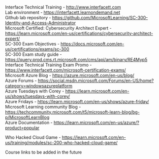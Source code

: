 Interface Technical Training - http://www.interfacett.com<br>
Lab environment - https://interfacett.learnondemand.net<br>
Github lab repository - https://github.com/MicrosoftLearning/SC-300-Identity-and-Access-Administrator<br>
Microsoft Certified: Cybersecurity Architect Expert - https://learn.microsoft.com/en-us/certifications/cybersecurity-architect-expert/<br>
SC-300 Exam Objectives - https://docs.microsoft.com/en-us/certifications/exams/sc-300<br>
SC-300 Exam study guide - https://query.prod.cms.rt.microsoft.com/cms/api/am/binary/RE4Myp5<br>
Interface Technical Training Exam Promo - https://www.interfacett.com/microsoft-certification-exams/<br>
Microsoft Azure Blog - https://azure.microsoft.com/en-us/blog/<br>
Azure Forums - https://social.msdn.microsoft.com/Forums/en-US/home?category=windowsazureplatform<br>
Azure Tuesdays with Corey - https://learn.microsoft.com/en-us/shows/tuesdays-with-corey/<br>
Azure Fridays - https://learn.microsoft.com/en-us/shows/azure-friday/<br>
Microsoft Learning community Blog - https://techcommunity.microsoft.com/t5/microsoft-learn-blog/bg-p/MicrosoftLearnBlog<br>
Azure Documentation - https://learn.microsoft.com/en-us/azure/?product=popular<br>

Who Hacked Cloud Game - https://learn.microsoft.com/en-us/training/modules/sc-200-who-hacked-cloud-game/

Course links to be added in the future<br>
